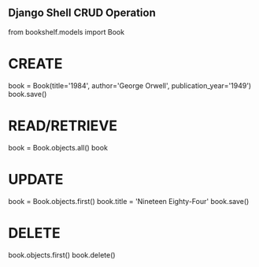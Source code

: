 ## Django Shell CRUD Operation

from bookshelf.models import Book

# CREATE
book = Book(title='1984', author='George Orwell', publication_year='1949')
book.save()

# READ/RETRIEVE
book = Book.objects.all()
book

# UPDATE
book = Book.objects.first()
book.title = 'Nineteen Eighty-Four'
book.save()

# DELETE
book.objects.first()
book.delete()

